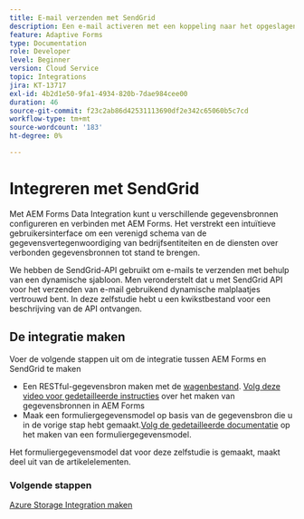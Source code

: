 ```yaml
---
title: E-mail verzenden met SendGrid
description: Een e-mail activeren met een koppeling naar het opgeslagen formulier
feature: Adaptive Forms
type: Documentation
role: Developer
level: Beginner
version: Cloud Service
topic: Integrations
jira: KT-13717
exl-id: 4b2d1e50-9fa1-4934-820b-7dae984cee00
duration: 46
source-git-commit: f23c2ab86d42531113690df2e342c65060b5c7cd
workflow-type: tm+mt
source-wordcount: '183'
ht-degree: 0%

---
```


# Integreren met SendGrid

Met AEM Forms Data Integration kunt u verschillende gegevensbronnen configureren en verbinden met AEM Forms. Het verstrekt een intuïtieve gebruikersinterface om een verenigd schema van de gegevensvertegenwoordiging van bedrijfsentiteiten en de diensten over verbonden gegevensbronnen tot stand te brengen.

We hebben de SendGrid-API gebruikt om e-mails te verzenden met behulp van een dynamische sjabloon. Men veronderstelt dat u met SendGrid API voor het verzenden van e-mail gebruikend dynamische malplaatjes vertrouwd bent. In deze zelfstudie hebt u een kwikstbestand voor een beschrijving van de API ontvangen.

## De integratie maken

Voer de volgende stappen uit om de integratie tussen AEM Forms en SendGrid te maken

* Een RESTful-gegevensbron maken met de [wagenbestand](./assets/SendGridWithDynamicTemplate.yaml). [Volg deze video voor gedetailleerde instructies](https://experienceleague.adobe.com/docs/experience-manager-learn/forms/ic-web-channel-tutorial/parttwo.html) over het maken van gegevensbronnen in AEM Forms
* Maak een formuliergegevensmodel op basis van de gegevensbron die u in de vorige stap hebt gemaakt.[Volg de gedetailleerde documentatie](https://experienceleague.adobe.com/docs/experience-manager-cloud-service/content/forms/integrate/use-form-data-model/create-form-data-models.html) op het maken van een formuliergegevensmodel.

Het formuliergegevensmodel dat voor deze zelfstudie is gemaakt, maakt deel uit van de artikelelementen.

### Volgende stappen

[Azure Storage Integration maken](./create-fdm.md)
